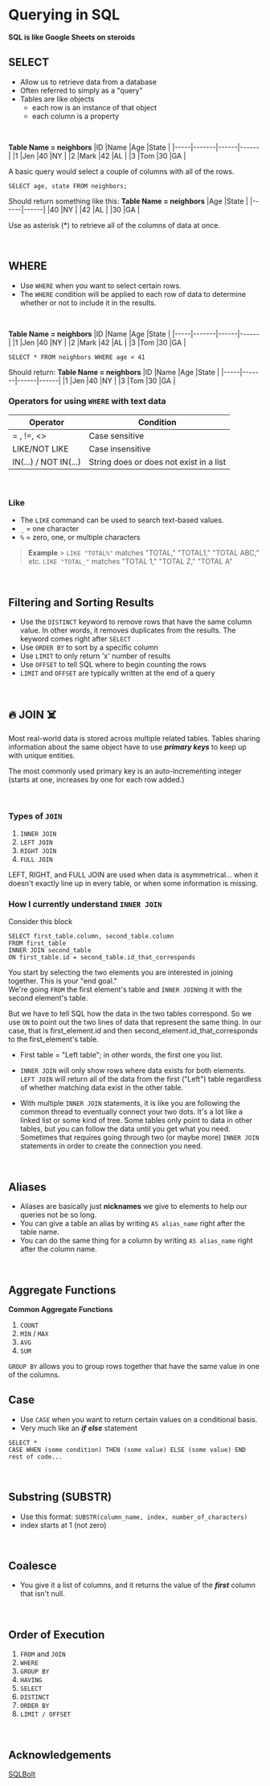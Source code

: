 # Querying in SQL

**SQL is like Google Sheets on steroids**

## SELECT

- Allow us to retrieve data from a database
- Often referred to simply as a "query"
- Tables are like objects
  - each row is an instance of that object
  - each column is a property

<p>&nbsp;</p>

**Table Name = neighbors**
|ID |Name |Age |State |
|-----|-------|------|------|
|1 |Jen |40 |NY |
|2 |Mark |42 |AL |
|3 |Tom |30 |GA |

A basic query would select a couple of columns with all of the rows.

`SELECT age, state FROM neighbors;`

Should return something like this:
**Table Name = neighbors**
|Age |State |
|------|------|
|40 |NY |
|42 |AL |
|30 |GA |

Use as asterisk (\*) to retrieve all of the columns of data at once.

<p>&nbsp;</p>

## WHERE

- Use `WHERE` when you want to select certain rows.
- The `WHERE` condition will be applied to each row of data to determine whether or not to include it in the results.

<p>&nbsp;</p>

**Table Name = neighbors**
|ID |Name |Age |State |
|-----|-------|------|------|
|1 |Jen |40 |NY |
|2 |Mark |42 |AL |
|3 |Tom |30 |GA |

`SELECT * FROM neighbors WHERE age < 41`

Should return:
**Table Name = neighbors**
|ID |Name |Age |State |
|-----|-------|------|------|
|1 |Jen |40 |NY |
|3 |Tom |30 |GA |

### Operators for using `WHERE` with text data

| Operator              | Condition                               |
| --------------------- | --------------------------------------- |
| = , !=, <>            | Case sensitive                          |
| LIKE/NOT LIKE         | Case insensitive                        |
| IN(...) / NOT IN(...) | String does or does not exist in a list |

<p>&nbsp;</p>


### Like

- The `LIKE` command can be used to search text-based values.
- `_` = one character
- `%` = zero, one, or multiple characters

> **Example** > `LIKE "TOTAL%"` matches "TOTAL," "TOTAL1," "TOTAL ABC," etc.
> `LIKE "TOTAL_"` matches "TOTAL 1," "TOTAL Z," "TOTAL A"

<p>&nbsp;</p>



## Filtering and Sorting Results 
- Use the `DISTINCT` keyword to remove rows that have the same column value. In other words, it removes duplicates from the results. The keyword comes right after `SELECT`
- Use `ORDER BY` to sort by a specific column 
- Use `LIMIT` to only return 'x' number of results 
- Use `OFFSET` to tell SQL where to begin counting the rows 
- `LIMIT` and `OFFSET` are typically written at the end of a query

<p>&nbsp;</p>

## 🔥 JOIN ☠️
Most real-world data is stored across multiple related tables. Tables sharing information about the same object have to use ***primary keys*** to keep up with unique entities. 

The most commonly used primary key is an auto-incrementing integer (starts at one, increases by one for each row added.)

<p>&nbsp;</p>

### Types of `JOIN`
1. `INNER JOIN`
2. `LEFT JOIN`
3. `RIGHT JOIN`
4. `FULL JOIN`

LEFT, RIGHT, and FULL JOIN are used when data is asymmetrical... when it doesn't exactly line up in every table, or when some information is missing. 

### How I currently understand `INNER JOIN`

Consider this block

```
SELECT first_table.column, second_table.column
FROM first_table
INNER JOIN second_table
ON first_table.id = second_table.id_that_corresponds
```

You start by selecting the two elements you are interested in joining together. This is your "end goal."  
We're going `FROM` the first element's table
and `INNER JOIN`ing it with the second element's table.

But we have to tell SQL how the data in the two tables correspond.
So we use `ON` to point out the two lines of data that represent the same thing. In our case, that is first_element.id and then second_element.id_that_corresponds to the first_element's table.

- First table = "Left table"; in other words, the first one you list.

- `INNER JOIN` will only show rows where data exists for both elements. `LEFT JOIN` will return all of the data from the first ("Left") table regardless of whether matching data exist in the other table.

- With multiple `INNER JOIN` statements, it is like you are following the common thread to eventually connect your two dots. It's a lot like a linked list or some kind of tree. Some tables only point to data in other tables, but you can follow the data until you get what you need. Sometimes that requires going through two (or maybe more) `INNER JOIN` statements in order to create the connection you need.

<p>&nbsp;</p>

## Aliases

- Aliases are basically just **nicknames** we give to elements to help our queries not be so long.
- You can give a table an alias by writing `AS alias_name` right after the table name.
- You can do the same thing for a column by writing `AS alias_name` right after the column name.

<p>&nbsp;</p>

## Aggregate Functions
**Common Aggregate Functions**
1. `COUNT`
2.  `MIN` / `MAX`
3. `AVG`
4. `SUM`

`GROUP BY` allows you to group rows together that have the same value in one of the columns. 

## Case

- Use `CASE` when you want to return certain values on a conditional basis.
- Very much like an **_if_** **_else_** statement

```
SELECT *
CASE WHEN (some condition) THEN (some value) ELSE (some value) END
rest of code...
```

<p>&nbsp;</p>

## Substring (SUBSTR)

- Use this format:
  `SUBSTR(column_name, index, number_of_characters)`
- index starts at 1 (not zero)

<p>&nbsp;</p>

## Coalesce

- You give it a list of columns, and it returns the value of the **_first_** column that isn't null.

<p>&nbsp;</p>

## Order of Execution 
1. `FROM` and `JOIN`
2. `WHERE`
3. `GROUP BY`
4. `HAVING`
5. `SELECT`
6. `DISTINCT`
7. `ORDER BY`
8. `LIMIT / OFFSET`

<p>&nbsp;</p>

## Acknowledgements

[SQLBolt](https://sqlbolt.com/lesson/select_queries_introduction)
